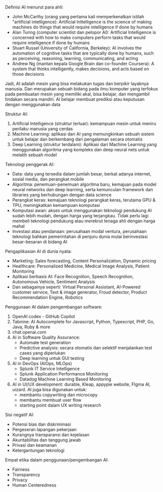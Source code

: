 Definisi AI menurut para ahli:
- John McCarthy (orang yang pertama kali memperkenalkan istilah "artificial intelligence): Artificial Inttelligence is the science of making machines do things that would require intelligence if done by humans
- Alan Turing (computer scientist dan pelopor AI): Artificial Intelligence is concerned with how to make computers perform tasks that would require intelligence if done by humans
- Stuart Russel (University of California, Berkeley): AI involves the automation of cognitive tasks that are typically done by humans, such as perceiving, reasoning, learning, communicating, and acting
- Andrew Ng (mantan kepala Google Brain dan co-founder Coursera): A system that thinks intelligently, makes decisions, and acts based on those decisions

Jadi, AI adalah mesin yang bisa melakukan tugas dan berpikir layaknya manusia. Dan merupakan sebuah bidang pada ilmu komputer yang terfokus pada pembuatan mesin yang memiliki akal, bisa belajar, dan mengambil tindakan secara mandiri. AI belajar membuat prediksi atau keputusan dengan menggunakan data

Struktur AI:
1. Artificial Intelligence (struktur terluar): kemampuan mesin untuk meniru perilaku manusia yang cerdas
2. Machine Learning: aplikasi dari AI yang memungkinkan sebuah sistem untuk belajar dan berkembang dari pengalaman secara otomatis
3. Deep Learning (struktur terdalam): Aplikasi dari Machine Learning yang menggunakan algoritma yang kompleks dan deep neural nets untuk melatih sebuah model

Teknologi penggerak AI:
- Data: data yang tersedia dalam jumlah besar, berkat adanya internet, sosial media, dan perangkat mobile
- Algoritma: penemuan-penemuan algoritma baru, kemajuan pada model neural networks dan deep learning, serta kemunculan framework dan libraries yang berhubungan dengan data science
- Perangkat keras: kemajuan teknologi perangkat keras, terutama GPU & TPU, meningkatkan kemampuan komputasi
- Komputasi awan: akses untuk menggunakan teknologi pendukung AI sudah lebih mudah, dengan harga yang terjangkau. Tidak perlu lagi membeli teknologi pendukung atau merekrut tenaga ahli dengan harga mahal
- Investasi atau pendanaan: perusahaan modal ventura, perusahaan teknologi bahkan pemerintahan di penjuru dunia mulai berinvestasi besar-besaran di bidang AI

Pengaplikasian AI di dunia nyata:
- Marketing: Sales forecasting, Content Personalization, Dynamic pricing
- Healthcare: Personalized Medicine, Medical Image Analysis, Patient Monitoring
- Aplikasi berbasis AI: Face Recognition, Speech Recognition, Autonomous Vehicle, Sentiment Analysis
- Dan sebagainya seperti: Virtual Personal Assistant, AI-Powered customer service, Text & image generator, Froud detector, Product Recommendation Engine, Robotics

Penggunaan AI dalam pengembangan software:
1. OpenAI codex - GitHub Copilot
2. Tabnine: AI Autocomplete for Javascript, Python, Typescript, PHP, Go, Java, Ruby & more
3. chat.openai.com
4. AI in Software Quality Assurance:
    - Automate test generation
    - Predictive analysis: secara otomatis dan selektif menjalankan test cases yang diperlukan
    - Deep learning untuk GUI testing
5. AI in DevOps (AIOps, MLOps)
    - Splunk IT Service Intelligence
    - Splunk Application Performance Monitoring
    - Datadog Machine Learning Based Monitoring
6. AI in UI/UX development: durable, Kleap, appypie website, FIgma AI, uizard. AI juga bisa digunakan untuk:
    - membantu copywriting dan microcopy
    - membantu membuat user flow
    - starting point dalam UX writing research

Sisi negatif AI:
- Potensi bias dan diskriminasi
- Pergeseran lapangan pekerjaan
- Kurangnya transparansi dan kejelasan
- Akuntabilitas dan tanggung jawab
- Privasi dan keamanan
- Ketergantungan teknologi

Empat etika dalam penggunaan/pengembangan AI:
- Fairness
- Transparency
- Privacy
- Human Centeredness